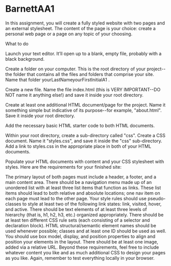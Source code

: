 # BarnettAA1
In this assignment, you will create a fully styled website with two pages and an external stylesheet. The content of the page is your choice: create a personal web page or a page on any topic of your choosing.

What to do

Launch your text editor. It’ll open up to a blank, empty file, probably with a black background.

Create a folder on your computer. This is the root directory of your project--the folder that contains all the files and folders that comprise your site. Name that folder yourLastNameyourFirstInitialA1   .

Create a new file. Name the file index.html (this is  VERY IMPORTANT--DO NOT name it anything else!) and save it inside your root directory.

Create at least one additional HTML document/page for the project. Name it something simple but indicative of its purpose--for example, "about.html". Save it inside your root directory.

Add the necessary basic HTML starter code to both HTML documents. 

Within your root directory, create a sub-directory called "css". Create a CSS document. Name it "styles.css", and save it inside the "css" sub-directory. Add a link to styles.css in the appropriate place in both of your HTML documents.

Populate your HTML documents with content and your CSS stylesheet with styles. Here are the requirements for your finished site:

The primary layout of both pages must include a header, a footer, and a main content area.
There should be a navigation menu made up of an unordered list with at least three list items that function as links. These list items should lead to both relative and absolute locations; one nav item on each page must lead to the other page.
Your style rules should use pseudo-classes to style at least two of the following link states: link, visited, hover, and active.
There should be text elements of at least three levels of hierarchy (that is, h1, h2, h3, etc.) organized appropriately.
There should be at least ten different CSS rule sets (each consisting of a selector and declaration block).
HTML structural/semantic element names should be used whenever possible; classes and at least one ID should be used as well.
You should use box model, display, and position properties to align and position your elements in the layout. 
There should be at least one image, added via a relative URL.
Beyond these requirements, feel free to include whatever content you like and as much additional CSS to design your pages as you like. Again, remember to test everything locally in your browser.